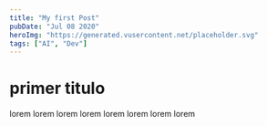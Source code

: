 ```yaml
---
title: "My first Post"
pubDate: "Jul 08 2020"
heroImg: "https://generated.vusercontent.net/placeholder.svg"
tags: ["AI", "Dev"]
---
```


# primer titulo

lorem lorem lorem lorem lorem lorem lorem lorem
